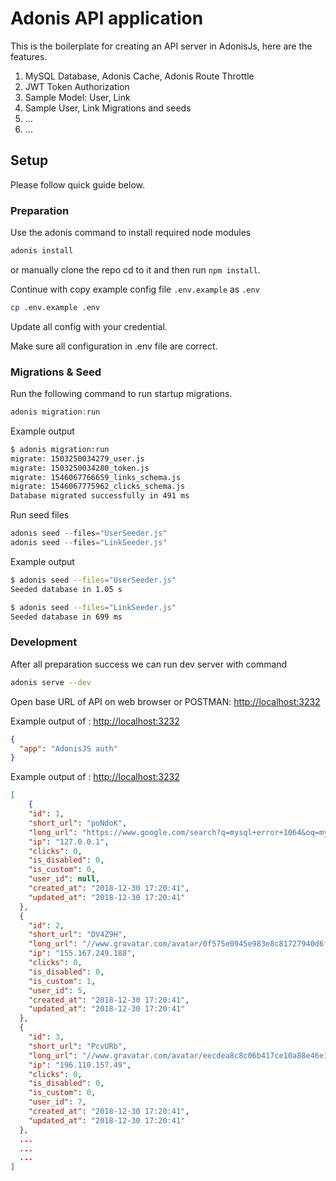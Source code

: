 # Adonis API application

This is the boilerplate for creating an API server in AdonisJs, here are the features.

1. MySQL Database, Adonis Cache, Adonis Route Throttle
2. JWT Token Authorization
3. Sample Model: User, Link
4. Sample User, Link Migrations and seeds
5. ...
6. ...

## Setup

Please follow quick guide below.

### Preparation

Use the adonis command to install required node modules

```bash
adonis install
```

or manually clone the repo cd to it and then run `npm install`.

Continue with copy example config file `.env.example` as `.env`

```bash
cp .env.example .env
```

Update all config with your credential.

Make sure all configuration in .env file are correct.

### Migrations & Seed

Run the following command to run startup migrations.

```js
adonis migration:run
```

Example output
```bash
$ adonis migration:run 
migrate: 1503250034279_user.js
migrate: 1503250034280_token.js
migrate: 1546067766659_links_schema.js
migrate: 1546067775962_clicks_schema.js
Database migrated successfully in 491 ms
```
Run seed files
```js
adonis seed --files="UserSeeder.js"
adonis seed --files="LinkSeeder.js" 
```

Example output
```bash
$ adonis seed --files="UserSeeder.js"
Seeded database in 1.05 s

$ adonis seed --files="LinkSeeder.js"                                        
Seeded database in 699 ms
```


### Development 

After all preparation success we can run dev server with command

```bash
adonis serve --dev
```

Open base URL of API on web browser or POSTMAN: [http://localhost:3232](http://localhost:3232)

Example output of : [http://localhost:3232](http://localhost:3232)
```json
{
  "app": "AdonisJS auth"
}
```

Example output of : [http://localhost:3232](http://localhost:3232)
```json
[
    {
    "id": 1,
    "short_url": "poNdoK",
    "long_url": "https://www.google.com/search?q=mysql+error+1064&oq=mysql+error+1064&aqs=chrome..69i57j0l5.4320j1j7",
    "ip": "127.0.0.1",
    "clicks": 0,
    "is_disabled": 0,
    "is_custom": 0,
    "user_id": null,
    "created_at": "2018-12-30 17:20:41",
    "updated_at": "2018-12-30 17:20:41"
  },
  {
    "id": 2,
    "short_url": "DV4Z9H",
    "long_url": "//www.gravatar.com/avatar/0f575e0945e983e8c81727940d6fbc26",
    "ip": "155.167.249.188",
    "clicks": 0,
    "is_disabled": 0,
    "is_custom": 1,
    "user_id": 5,
    "created_at": "2018-12-30 17:20:41",
    "updated_at": "2018-12-30 17:20:41"
  },
  {
    "id": 3,
    "short_url": "PcvURb",
    "long_url": "//www.gravatar.com/avatar/eecdea8c8c06b417ce10a88e46e12931",
    "ip": "196.110.157.49",
    "clicks": 0,
    "is_disabled": 0,
    "is_custom": 0,
    "user_id": 7,
    "created_at": "2018-12-30 17:20:41",
    "updated_at": "2018-12-30 17:20:41"
  },
  ...
  ...
  ...
]
```


